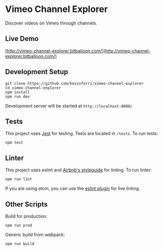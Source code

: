 # Vimeo Channel Explorer
Discover videos on Vimeo through channels.

## Live Demo
[http://vimeo-channel-explorer.bitballoon.com/](http://vimeo-channel-explorer.bitballoon.com/)

## Development Setup
```
git clone https://github.com/kevinferri/vimeo-channel-explorer
cd vimeo-channel-explorer
npm install
npm run dev
```
Development server will be started at `http://localhost:8080/`

## Tests
This project uses [Jest](https://facebook.github.io/jest/) for testing.
Tests are located in `/tests`.
To run tests:
```
npm test
```

## Linter
This project uses eslint and [Airbnb's styleguide](https://github.com/airbnb/javascript) for linting.
To run linter:
```
npm run lint
```
If you are using atom, you can use the [eslint plugin](https://atom.io/packages/eslint) for live linting.

## Other Scripts
Build for production:
```
npm run prod
```

Generic build from webpack:
```
npm run build
```
